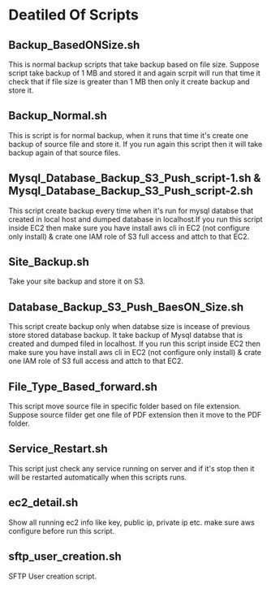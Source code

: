 
# Deatiled Of Scripts



## Backup_BasedONSize.sh
This is normal backup scripts that take backup based on file size. Suppose script take backup of 1 MB and stored it and again scrpit will run that time it check that if file size is greater than 1 MB then only it create backup and store it.

## Backup_Normal.sh
This is script is for normal backup, when it runs that time it's create one backup of source file and store it. If you run again this script then it will take backup again of that source files.

## Mysql_Database_Backup_S3_Push_script-1.sh & Mysql_Database_Backup_S3_Push_script-2.sh
This script create backup every time when it's run for mysql databse that created in local host and dumped database in localhost.If you run this script inside EC2 then make sure you have install aws cli in EC2 (not configure only install) & crate one IAM role of S3 full access and attch to that EC2.

## Site_Backup.sh
Take your site backup and store it on S3.

## Database_Backup_S3_Push_BaesON_Size.sh
This script create backup only when databse size is incease of previous store stored database backup. It take backup of Mysql databse that is created and dumped filed in localhost. If you run this script inside EC2 then make sure you have install aws cli in EC2 (not configure only install) & crate one IAM role of S3 full access and attch to that EC2.

## File_Type_Based_forward.sh
This script move source file in specific folder based on file extension. Suppose source filder get one file of PDF extension then it move to the PDF folder. 

## Service_Restart.sh
This script just check any service running on server and if it's stop then it will be restarted automatically when this scripts runs.

## ec2_detail.sh
Show all running ec2 info like key, public ip, private ip etc. make sure aws configure before run this script.

## sftp_user_creation.sh
SFTP User creation script.
